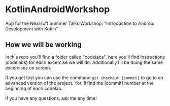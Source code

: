 # KotlinAndroidWorkshop
App for the Nearsoft Summer Talks Workshop: "Introduction to Android Development with Kotlin"

## How we will be working

In this repo you'll find a folder called "codelabs", here you'll find instructions (codelabs) for each excercise we will do. 
Additionally I'll be doing the same excercises on screen.

If you get lost you can use the command `git checkout [commit]` to go to an advanced version of the project. 
You'll find the [commit] number at the beginning of each codelab.

If you have any questions, ask me any time!

